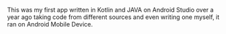 This was my first app written in Kotlin and JAVA on Android Studio over a year ago taking code from different sources and even writing one myself, it ran on Android Mobile Device.
